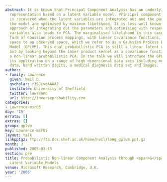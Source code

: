 ```yaml
---
abstract: It is known that Principal Component Analysis has an underlying probabilistic
  representation based on a latent variable model. Principal component analysis (PCA)
  is recovered when the latent variables are integrated out and the parameters of
  the model are optimised by maximum likelihood. It is less well known that the dual
  approach of integrating out the parameters and optimising with respect to the latent
  variables also leads to PCA. The marginalised likelihood in this case takes the
  form of Gaussian process mappings, with linear Covariance functions, from a latent
  space to an observed space, which we refer to as a Gaussian Process Latent Variable
  Model (GPLVM). This dual probabilistic PCA is still a linear latent variable model,
  but by looking beyond the inner product kernel as a covariance function we can develop
  a non-linear probabilistic PCA. In the talk we will introduce the GPLVM and illustrate
  its application on a range of high dimensional data sets including motion capture
  data, hand written digits, a medical diagnosis data set and images.
author:
- family: Lawrence
  given: Neil D.
  gscholar: r3SJcvoAAAAJ
  institute: University of Sheffield
  twitter: lawrennd
  url: http://inverseprobability.com
categories:
- Lawrence-msr05
day: '15'
errata: []
extras: []
group: gplvm
key: Lawrence-msr05
layout: talk
linkpptgz: ftp://ftp.dcs.shef.ac.uk/home/neil/long_gplvm.ppt.gz
month: 3
published: 2005-03-15
section: pre
title: Probabilistic Non-linear Component Analysis through <span>G</span>aussian Process
  Latent Variable Models
venue: Microsoft Research, Cambridge, U.K.
year: '2005'
---
```

